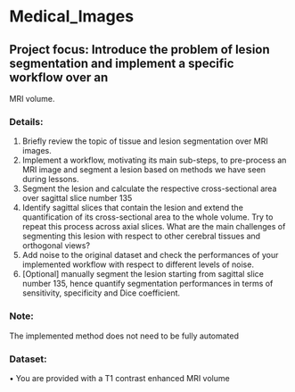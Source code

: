 # Medical_Images

## Project focus: Introduce the problem of lesion segmentation and implement a specific workflow over an
MRI volume.

### Details:
1. Briefly review the topic of tissue and lesion segmentation over MRI images.
2. Implement a workflow, motivating its main sub-steps, to pre-process an MRI image and segment a
lesion based on methods we have seen during lessons.
3. Segment the lesion and calculate the respective cross-sectional area over sagittal slice number 135
4. Identify sagittal slices that contain the lesion and extend the quantification of its cross-sectional
area to the whole volume. Try to repeat this process across axial slices. What are the main
challenges of segmenting this lesion with respect to other cerebral tissues and orthogonal views?
5. Add noise to the original dataset and check the performances of your implemented workflow with
respect to different levels of noise.
6. [Optional] manually segment the lesion starting from sagittal slice number 135, hence quantify
segmentation performances in terms of sensitivity, specificity and Dice coefficient.

### Note:
The implemented method does not need to be fully automated

### Dataset:
• You are provided with a T1 contrast enhanced MRI volume
